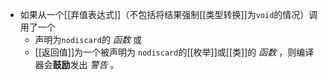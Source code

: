 - 如果从一个[[弃值表达式]]（不包括将结果强制[[类型转换]]为`void`的情况）调用了一个
	- 声明为`nodiscard`的 *函数* 或
	- [[返回值]]为一个被声明为 `nodiscard`的[[枚举]]或[[类]]的 *函数* ，则编译器会**鼓励**发出 *警告* 。